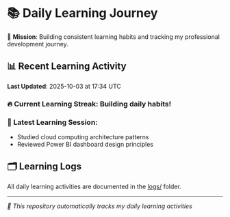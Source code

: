 # 📚 Daily Learning Journey

🎯 **Mission**: Building consistent learning habits and tracking my professional development journey.

## 📊 Recent Learning Activity

**Last Updated**: 2025-10-03 at 17:34 UTC

### 🔥 Current Learning Streak: Building daily habits!

### 📝 Latest Learning Session:
- Studied cloud computing architecture patterns
- Reviewed Power BI dashboard design principles

## 🗂️ Learning Logs

All daily learning activities are documented in the [logs/](./logs/) folder.

---
*🤖 This repository automatically tracks my daily learning activities*
